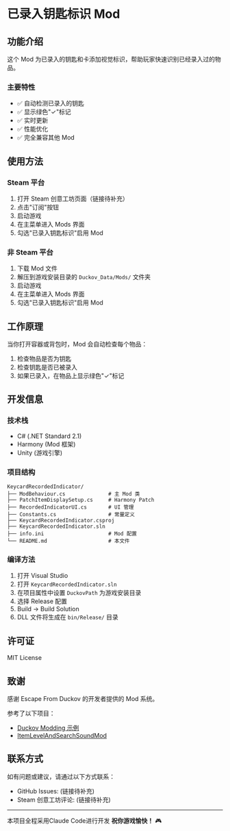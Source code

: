 # 已录入钥匙标识 Mod

## 功能介绍

这个 Mod 为已录入的钥匙和卡添加视觉标识，帮助玩家快速识别已经录入过的物品。

### 主要特性

- ✅ 自动检测已录入的钥匙
- ✅ 显示绿色"✓"标记
- ✅ 实时更新
- ✅ 性能优化
- ✅ 完全兼容其他 Mod

## 使用方法

### Steam 平台

1. 打开 Steam 创意工坊页面（链接待补充）
2. 点击"订阅"按钮
3. 启动游戏
4. 在主菜单进入 Mods 界面
5. 勾选"已录入钥匙标识"启用 Mod

### 非 Steam 平台

1. 下载 Mod 文件
2. 解压到游戏安装目录的 `Duckov_Data/Mods/` 文件夹
3. 启动游戏
4. 在主菜单进入 Mods 界面
5. 勾选"已录入钥匙标识"启用 Mod

## 工作原理

当你打开容器或背包时，Mod 会自动检查每个物品：

1. 检查物品是否为钥匙
2. 检查钥匙是否已被录入
3. 如果已录入，在物品上显示绿色"✓"标记


## 开发信息

### 技术栈

- C# (.NET Standard 2.1)
- Harmony (Mod 框架)
- Unity (游戏引擎)

### 项目结构

```
KeycardRecordedIndicator/
├── ModBehaviour.cs              # 主 Mod 类
├── PatchItemDisplaySetup.cs     # Harmony Patch
├── RecordedIndicatorUI.cs       # UI 管理
├── Constants.cs                 # 常量定义
├── KeycardRecordedIndicator.csproj
├── KeycardRecordedIndicator.sln
├── info.ini                     # Mod 配置
└── README.md                    # 本文件
```

### 编译方法

1. 打开 Visual Studio
2. 打开 `KeycardRecordedIndicator.sln`
3. 在项目属性中设置 `DuckovPath` 为游戏安装目录
4. 选择 Release 配置
5. Build → Build Solution
6. DLL 文件将生成在 `bin/Release/` 目录

## 许可证

MIT License

## 致谢

感谢 Escape From Duckov 的开发者提供的 Mod 系统。

参考了以下项目：
- [Duckov Modding 示例](https://github.com/xvrsl/duckov_modding)
- [ItemLevelAndSearchSoundMod](https://github.com/dzj0821/ItemLevelAndSearchSoundMod)

## 联系方式

如有问题或建议，请通过以下方式联系：

- GitHub Issues: (链接待补充)
- Steam 创意工坊评论: (链接待补充)

---
本项目全程采用Claude Code进行开发
**祝你游戏愉快！** 🎮


